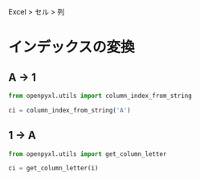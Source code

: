 Excel > セル > 列
# インデックスの変換
## A → 1
```python
from openpyxl.utils import column_index_from_string

ci = column_index_from_string('A')
```

## 1 → A
```python
from openpyxl.utils import get_column_letter

ci = get_column_letter(i)
```
